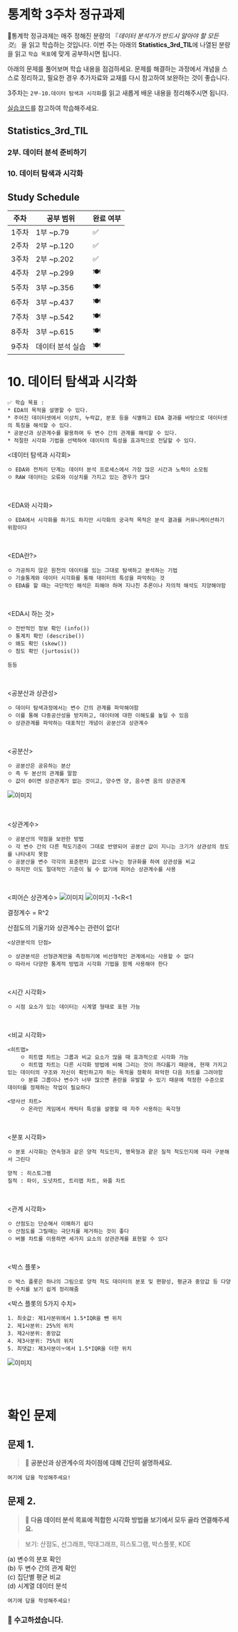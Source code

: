 # 통계학 3주차 정규과제

📌통계학 정규과제는 매주 정해진 분량의 『*데이터 분석가가 반드시 알아야 할 모든 것*』 을 읽고 학습하는 것입니다. 이번 주는 아래의 **Statistics_3rd_TIL**에 나열된 분량을 읽고 `학습 목표`에 맞게 공부하시면 됩니다.

아래의 문제를 풀어보며 학습 내용을 점검하세요. 문제를 해결하는 과정에서 개념을 스스로 정리하고, 필요한 경우 추가자료와 교재를 다시 참고하여 보완하는 것이 좋습니다.

3주차는 `2부-10.데이터 탐색과 시각화`를 읽고 새롭게 배운 내용을 정리해주시면 됩니다.

[실습코드](https://github.com/c-karl/DA_DS_Book001)를 참고하여 학습해주세요.


## Statistics_3rd_TIL

### 2부. 데이터 분석 준비하기
### 10. 데이터 탐색과 시각화



## Study Schedule

|주차 | 공부 범위     | 완료 여부 |
|----|--------------|----------|
|1주차| 1부 ~p.79    | ✅      |
|2주차| 2부 ~p.120   | ✅      | 
|3주차| 2부 ~p.202   | ✅      | 
|4주차| 2부 ~p.299   | 🍽️      | 
|5주차| 3부 ~p.356   | 🍽️      | 
|6주차| 3부 ~p.437   | 🍽️      | 
|7주차| 3부 ~p.542   | 🍽️      | 
|8주차| 3부 ~p.615   | 🍽️      | 
|9주차|데이터 분석 실습| 🍽️      |

<!-- 여기까진 그대로 둬 주세요-->

# 10. 데이터 탐색과 시각화

```
✅ 학습 목표 :
* EDA의 목적을 설명할 수 있다.
* 주어진 데이터셋에서 이상치, 누락값, 분포 등을 식별하고 EDA 결과를 바탕으로 데이터셋의 특징을 해석할 수 있다.
* 공분산과 상관계수를 활용하여 두 변수 간의 관계를 해석할 수 있다.
* 적절한 시각화 기법을 선택하여 데이터의 특성을 효과적으로 전달할 수 있다.
```
<!-- 새롭게 배운 내용을 자유롭게 정리해주세요.-->
<데이터 탐색과 시각회>
```
ㅇ EDA와 전처리 단계는 데이터 분석 프로세스에서 가장 많은 시간과 노력이 소모됨
ㅇ RAW 데이터는 오류와 이상치를 가지고 있는 경우가 많다
```
<br/>

<EDA와 시각화>
```
ㅇ EDA에서 시각화를 하기도 하지만 시각화의 궁극적 목적은 분석 결과를 커뮤니케이션하기 위함이다
```

<br>

<EDA란?>
```
ㅇ 가공하지 않은 원천의 데이터를 있는 그대로 탐색하고 분석하는 기법
ㅇ 기술통계와 데이터 시각화를 통해 데이터의 특성을 파악하는 것
ㅇ EDA를 할 때는 극단적인 해석은 피해야 하며 지나친 추론이나 자의적 해석도 지양해야함
```

<br>

<EDA시 하는 것>
```
ㅇ 전반적인 정보 확인 (info())
ㅇ 통계치 확인 (describe())
ㅇ 왜도 확인 (skew())
ㅇ 첨도 확인 (jurtosis())

등등
```

<br>

<공분산과 상관성>
```
ㅇ 데이터 탐색과정에서는 변수 간의 관계를 파악해야함
ㅇ 이를 통해 다중공산성을 방지하고, 데이터에 대한 이해도를 높일 수 있음
ㅇ 상관관계를 파악하는 대표적인 개념이 공분산과 상관계수
```

<Br>

<공분산>
```
ㅇ 공분산은 공유하는 분산
ㅇ 즉 두 분산의 관계를 말함
ㅇ 값이 0이면 상관관계가 없는 것이고, 양수면 양, 음수면 음의 상관관계
```
![이미지](./img/02232334.png)

<br>

<상관계수>
```
ㅇ 공분산의 약점을 보완한 방법
ㅇ 각 변수 간의 다른 척도기준이 그대로 반영되어 공분산 값이 지니는 크기가 상관성의 정도를 나타내지 못함
ㅇ 공분산을 변수 각각의 표준편차 값으로 나누는 정규화를 하여 상관성을 비교
ㅇ 하지만 이도 절대적인 기준이 될 수 없기에 피어슨 상관계수를 사용
```

<br>

<피어슨 상관계수>
![이미지](./img/02232341.png)
![이미지](./img/02232343.png)
-1<R<1

결정계수 = R^2

산점도의 기울기와 상관계수는 관련이 없다!

```
<상관분석의 단점>

ㅇ 상관분석은 선형관계만을 측정하기에 비선형적인 관계에서는 사용할 수 없다
ㅇ 따라서 다양한 통계적 방법과 시각화 기법을 함께 사용해야 한다
```

<br>

<시간 시각화>
```
ㅇ 시점 요소가 있는 데이터는 시계열 형태로 표현 가능
```

<br>

<비교 시각화>
```
<히트맵>
    ㅇ 히트맵 차트는 그룹과 비교 요소가 많을 때 효과적으로 시각화 가능
    ㅇ 히트맵 차트는 다른 시각화 방법에 비해 그리는 것이 까다롭기 때문에, 현재 가지고 있는 데이터의 구조와 자신이 확인하고자 하는 목적을 정확히 파악한 다음 차트를 그려야함
    ㅇ 분류 그룹이나 변수가 너무 많으면 혼란을 유발할 수 있기 때문에 적정한 수준으로 데이터를 정제하는 작업이 필요하다

<방사선 차트>
    ㅇ 온라인 게임에서 캐릭터 특성을 설명할 때 자주 사용하는 육각형
```

<br>

<분포 시각화>
```
ㅇ 분포 시각화는 연속형과 같은 양적 척도인지, 명목형과 괕은 질적 척도인지에 따라 구분해서 그린다

양적 : 히스토그램
질적 : 파이, 도넛차트, 트리맵 차트, 와플 차트
```

<br>

<관계 시각화>
```
ㅇ 산점도는 단순해서 이해하기 쉽다
ㅇ 산점도를 그릴때는 극단치를 제거하는 것이 좋다
ㅇ 버블 차트를 이용하면 세가지 요소의 상관관계를 표현할 수 있다
```

<br>

<박스 플롯>
```
ㅇ 박스 플롯은 하나의 그림으로 양적 척도 데이터의 분포 및 편향성, 평균과 중앙값 등 다양한 수치를 보기 쉽게 정리해줌
```
<박스 플롯의 5가지 수치>
```
1. 최솟값: 제1사분위에서 1.5*IQR을 뺀 위치
2. 제1사분위: 25%의 위치
3. 제2사분위: 중앙값
4. 제3사분위: 75%의 위치
5. 최댓값: 제3사분이ㅜ에서 1.5*IQR을 더한 위치
```
![이미지](./img/02240000.png)

<br>
<br>

# 확인 문제

## 문제 1.
> **🧚 공분산과 상관계수의 차이점에 대해 간단히 설명하세요.**

```
여기에 답을 작성해주세요!
```

## 문제 2.
> **🧚 다음 데이터 분석 목표에 적합한 시각화 방법을 보기에서 모두 골라 연결해주세요.**

> 보기: 산점도, 선그래프, 막대그래프, 히스토그램, 박스플롯, KDE

(a) 변수의 분포 확인   
(b) 두 변수 간의 관계 확인   
(c) 집단별 평균 비교   
(d) 시계열 데이터 분석

<!--중복 가능-->

```
여기에 답을 작성해주세요!
```


### 🎉 수고하셨습니다.
